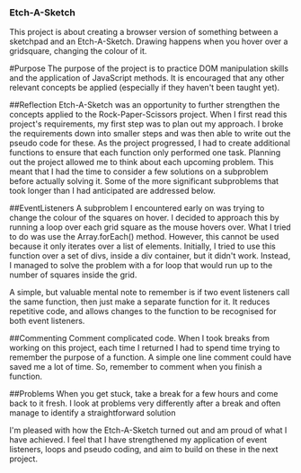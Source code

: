 ### Etch-A-Sketch
This project is about creating a browser version of something between a sketchpad and an Etch-A-Sketch. Drawing happens when you hover over a gridsquare, changing the colour of it. 

#Purpose
The purpose of the project is to practice DOM manipulation skills and the application of JavaScript methods. It is encouraged that any other relevant concepts be applied (especially if they haven't been taught yet).

##Reflection
Etch-A-Sketch was an opportunity to further strengthen the concepts applied to the Rock-Paper-Scissors project. When I first read this project's requirements, my first step was to plan out my approach. I broke the requirements down into smaller steps and was then able to write out the pseudo code for these. As the project progressed, I had to create additional functions to ensure that each function only performed one task. Planning out the project allowed me to think about each upcoming problem. This meant that I had the time to consider a few solutions on a subproblem before actually solving it. Some of the more significant subproblems that took longer than I had anticipated are addressed below. 


##EventListeners
A subproblem I encountered early on was trying to change the colour of the squares on hover. I decided to approach this by running a loop over each grid square as the mouse hovers over. What I tried to do was use the Array.forEach() method. However, this cannot be used because it only iterates over a list of elements. Initially, I tried to use this function over a set of divs, inside a div container, but it didn't work. Instead, I managed to solve the problem with a for loop that would run up to the number of squares inside the grid. 

A simple, but valuable mental note to remember is if two event listeners call the same function, then just make a separate function for it. It reduces repetitive code, and allows changes to the function to be recognised for both event listeners. 

##Commenting
Comment complicated code. When I took breaks from working on this project, each time I returned I had to spend time trying to remember the purpose of a function. A simple one line comment could have saved me a lot of time. So, remember to comment when you finish a function.

##Problems
 When you get stuck, take a break for a few hours and come back to it fresh. I look at problems very differently after a break and often manage to identify a straightforward solution

I'm pleased with how the Etch-A-Sketch turned out and am proud of what I have achieved. I feel that I have strengthened my application of event listeners, loops and pseudo coding, and aim to build on these in the next project. 

